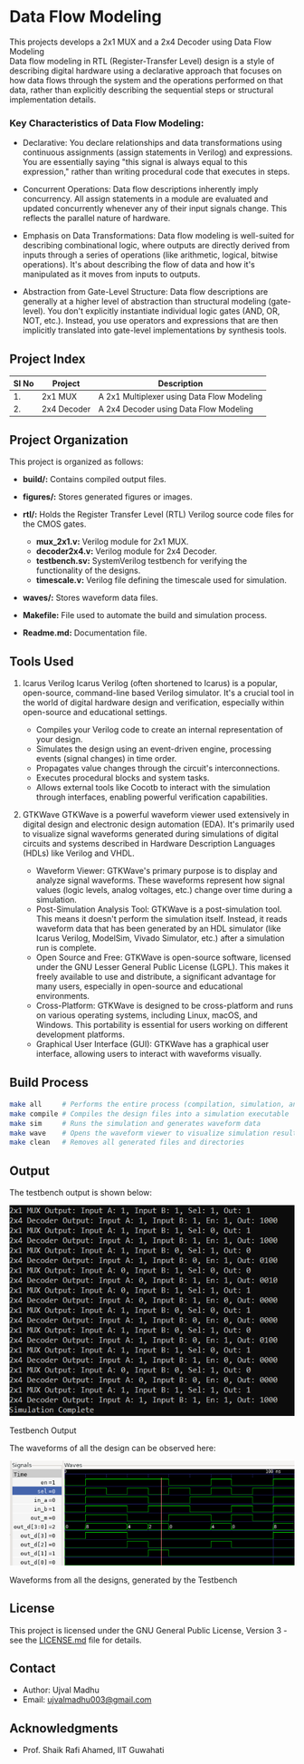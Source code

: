 # Data Flow Modeling

This projects develops a 2x1 MUX and a 2x4 Decoder using Data Flow Modeling 
<br>
Data flow modeling in RTL (Register-Transfer Level) design is a style of describing digital hardware using a declarative approach that focuses on how data flows through the system and the operations performed on that data, rather than explicitly describing the sequential steps or structural implementation details.
<br>

### Key Characteristics of Data Flow Modeling:

- Declarative: You declare relationships and data transformations using continuous assignments (assign statements in Verilog) and expressions. You are essentially saying "this signal is always equal to this expression," rather than writing procedural code that executes in steps.

- Concurrent Operations: Data flow descriptions inherently imply concurrency.  All assign statements in a module are evaluated and updated concurrently whenever any of their input signals change. This reflects the parallel nature of hardware.

- Emphasis on Data Transformations: Data flow modeling is well-suited for describing combinational logic, where outputs are directly derived from inputs through a series of operations (like arithmetic, logical, bitwise operations). It's about describing the flow of data and how it's manipulated as it moves from inputs to outputs.

- Abstraction from Gate-Level Structure: Data flow descriptions are generally at a higher level of abstraction than structural modeling (gate-level). You don't explicitly instantiate individual logic gates (AND, OR, NOT, etc.). Instead, you use operators and expressions that are then implicitly translated into gate-level implementations by synthesis tools.



## Project Index

| Sl No | Project | Description |
|-------|---------|-------------|
| 1.    | 2x1 MUX | A 2x1 Multiplexer using Data Flow Modeling |
| 2.    | 2x4 Decoder | A 2x4 Decoder using Data Flow Modeling |



## Project Organization

This project is organized as follows:

* **build/:** Contains compiled output files.
* **figures/:** Stores generated figures or images.
* **rtl/:** Holds the Register Transfer Level (RTL) Verilog source code files for the CMOS gates.
    * **mux_2x1.v:** Verilog module for 2x1 MUX.
    * **decoder2x4.v:** Verilog module for 2x4 Decoder.
    * **testbench.sv:** SystemVerilog testbench for verifying the functionality of the designs.
    * **timescale.v:** Verilog file defining the timescale used for simulation.

* **waves/:** Stores waveform data files.
* **Makefile:** File used to automate the build and simulation process.
* **Readme.md:** Documentation file.



## Tools Used

1. Icarus Verilog
    Icarus Verilog (often shortened to Icarus) is a popular, open-source, command-line based Verilog simulator. It's a crucial tool in the world of digital hardware design and verification, especially within open-source and educational settings.
    - Compiles your Verilog code to create an internal representation of your design.
    - Simulates the design using an event-driven engine, processing events (signal changes) in time order.
    - Propagates value changes through the circuit's interconnections.
    - Executes procedural blocks and system tasks.
    - Allows external tools like Cocotb to interact with the simulation through interfaces, enabling powerful verification capabilities.

4. GTKWave
    GTKWave is a powerful waveform viewer used extensively in digital design and electronic design automation (EDA). It's primarily used to visualize signal waveforms generated during simulations of digital circuits and systems described in Hardware Description Languages (HDLs) like Verilog and VHDL.

    - Waveform Viewer: GTKWave's primary purpose is to display and analyze signal waveforms. These waveforms represent how signal values (logic levels, analog voltages, etc.) change over time during a simulation.
    - Post-Simulation Analysis Tool: GTKWave is a post-simulation tool. This means it doesn't perform the simulation itself. Instead, it reads waveform data that has been generated by an HDL simulator (like Icarus Verilog, ModelSim, Vivado Simulator, etc.) after a simulation run is complete.
    - Open Source and Free: GTKWave is open-source software, licensed under the GNU Lesser General Public License (LGPL). This makes it freely available to use and distribute, a significant advantage for many users, especially in open-source and educational environments.
    - Cross-Platform: GTKWave is designed to be cross-platform and runs on various operating systems, including Linux, macOS, and Windows. This portability is essential for users working on different development platforms.
    - Graphical User Interface (GUI): GTKWave has a graphical user interface, allowing users to interact with waveforms visually.


## Build Process

```bash
make all     # Performs the entire process (compilation, simulation, and waveform viewing)
make compile # Compiles the design files into a simulation executable
make sim     # Runs the simulation and generates waveform data
make wave    # Opens the waveform viewer to visualize simulation results
make clean   # Removes all generated files and directories
```

## Output

The testbench output is shown below:

<p>
    <img src = "./figures/tb_output.png"/>
    <figcaption>Testbench Output</figcaption>
</p>


The waveforms of all the design can be observed here:

<p>
    <img src = "./figures/waveforms.png"/>
    <figcaption>Waveforms from all the designs, generated by the Testbench</figcaption>
</p>


## License

This project is licensed under the GNU General Public License, Version 3 - see the [LICENSE.md](LICENSE.md) file for details.

## Contact

- Author: Ujval Madhu
- Email: ujvalmadhu003@gmail.com

## Acknowledgments

- Prof. Shaik Rafi Ahamed, IIT Guwahati